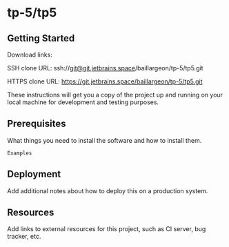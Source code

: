 # tp-5/tp5



## Getting Started

Download links:

SSH clone URL: ssh://git@git.jetbrains.space/baillargeon/tp-5/tp5.git

HTTPS clone URL: https://git.jetbrains.space/baillargeon/tp-5/tp5.git



These instructions will get you a copy of the project up and running on your local machine for development and testing purposes.

## Prerequisites

What things you need to install the software and how to install them.

```
Examples
```

## Deployment

Add additional notes about how to deploy this on a production system.

## Resources

Add links to external resources for this project, such as CI server, bug tracker, etc.
